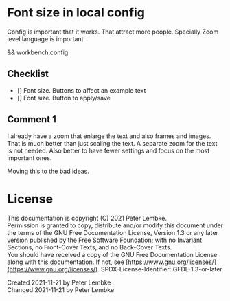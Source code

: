 # Font size in local config
Config is important that it works. That attract more people.
Specially Zoom level language is important.

&& workbench,config

## Checklist
- [] Font size. Buttons to affect an example text
- [] Font size. Button to apply/save

## Comment 1
I already have a zoom that enlarge the text and also frames and images. That is much better than just scaling the text.
A separate zoom for the text is not needed.
Also better to have fewer settings and focus on the most important ones.

Moving this to the bad ideas.

# License
This documentation is copyright (C) 2021 Peter Lembke.  
Permission is granted to copy, distribute and/or modify this document under the terms of the GNU Free Documentation License, Version 1.3 or any later version published by the Free Software Foundation; with no Invariant Sections, no Front-Cover Texts, and no Back-Cover Texts.  
You should have received a copy of the GNU Free Documentation License along with this documentation. If not, see [https://www.gnu.org/licenses/](https://www.gnu.org/licenses/).  SPDX-License-Identifier: GFDL-1.3-or-later

Created 2021-11-21 by Peter Lembke  
Changed 2021-11-21 by Peter Lembke  
